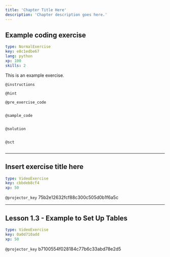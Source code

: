 ```yaml
---
title: 'Chapter Title Here'
description: 'Chapter description goes here.'
---
```


## Example coding exercise

```yaml
type: NormalExercise
key: e8c1edbe67
lang: python
xp: 100
skills: 2
```

This is an example exercise.

`@instructions`


`@hint`


`@pre_exercise_code`
```{python}

```

`@sample_code`
```{python}

```

`@solution`
```{python}

```

`@sct`
```{python}

```

---

## Insert exercise title here

```yaml
type: VideoExercise
key: cbbdeb8cf4
xp: 50
```

`@projector_key`
75b2e12632fcf88c300c505d0b1f6a5c

---

## Lesson 1.3 - Example to Set Up Tables

```yaml
type: VideoExercise
key: 0a0d710add
xp: 50
```

`@projector_key`
b7100554f028184c77b6c33abd78e2d5
